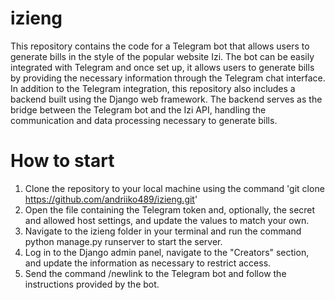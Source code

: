 # izieng
This repository contains the code for a Telegram bot that allows users to generate bills in the style of the popular website Izi. The bot can be easily integrated with Telegram and once set up, it allows users to generate bills by providing the necessary information through the Telegram chat interface.
In addition to the Telegram integration, this repository also includes a backend built using the Django web framework. The backend serves as the bridge between the Telegram bot and the Izi API, handling the communication and data processing necessary to generate bills.
# How to start
1. Clone the repository to your local machine using the command 'git clone https://github.com/andriiko489/izieng.git'
2. Open the file containing the Telegram token and, optionally, the secret and allowed host settings, and update the values to match your own.
3. Navigate to the izieng folder in your terminal and run the command python manage.py runserver to start the server.
4. Log in to the Django admin panel, navigate to the "Creators" section, and update the information as necessary to restrict access.
5. Send the command /newlink to the Telegram bot and follow the instructions provided by the bot.
